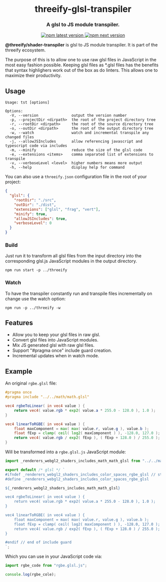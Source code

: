 <h1 align="center" style="border-bottom: none;">threeify-glsl-transpiler</h1>
<h3 align="center">A glsl to JS module transpiler.</h3>
<p align="center">
  <a href="https://www.npmjs.com/package/threeify-glsl-transpiler">
    <img alt="npm latest version" src="https://img.shields.io/npm/v/threeify-glsl-transpiler/latest.svg">
  </a>
  <a href="https://www.npmjs.com/package/threeify">
    <img alt="npm next version" src="https://img.shields.io/npm/v/threeify-glsl-transpiler/next.svg">
  </a>
</p>

**@threeify/shader-transpiler** is glsl to JS module transpiler. It is part of the threeify ecosystem.

The purpose of this is to allow one to use raw glsl files in JavaScript in the most easy fashion possible. Keeping glsl files as \*.glsl files has the benefits that syntax highlighers work out of the box as do linters. This allows one to maximize their productivity.

## Usage

```
Usage: tst [options]

Options:
  -V, --version               output the version number
  -p, --projectDir <dirpath>  the root of the project directory tree
  -r, --rootDir <dirpath>     the root of the source directory tree
  -o, --outDir <dirpath>      the root of the output directory tree
  -w, --watch                 watch and incremental transpile any changed files
  -j, --allowJSIncludes       allow referencing javascript and typescript code via includes
  -m, --minify                reduce the size of the glsl code
  -e, --extensions <items>    comma separated list of extensions to transpile
  -v, --verboseLevel <level>  higher numbers means more output
  -h, --help                  display help for command
```

You can also use a `threeify.json` configuration file in the root of your project:

```json
{
  "glsl": {
    "rootDir": "./src",
    "outDir": "./dist",
    "extensions": ["glsl", "frag", "vert"],
    "minify": true,
    "allowJSIncludes": true,
    "verboseLevel": 0
  }
}
```

### Build

Just run it to transform all glsl files from the input directory into the corresponding
glsl.js JavaScript modules in the output directory.

```
npm run start -p ../threeify
```

### Watch

To have the transpiler constantly run and transpile files incrementally on change use the watch option:

```
npm run -p ../threeify -w
```

## Features

- Allow you to keep your glsl files in raw glsl.
- Convert glsl files into JavaScript modules.
- Mix JS generated glsl with raw glsl files.
- Support "#pragma once" include guard creation.
- Incremental updates when in watch mode.

## Example

An original `rgbe.glsl` file:

```glsl
#pragma once
#pragma include "../../math/math.glsl"

vec4 rgbeToLinear( in vec4 value ) {
	return vec4( value.rgb * exp2( value.a * 255.0 - 128.0 ), 1.0 );
}

vec4 linearToRGBE( in vec4 value ) {
	float maxComponent = max( max( value.r, value.g ), value.b );
	float fExp = clamp( ceil( log2( maxComponent ) ), -128.0, 127.0 );
	return vec4( value.rgb / exp2( fExp ), ( fExp + 128.0 ) / 255.0 );
}
```

Will be transformed into a `rgbe.glsl.js` JavaScript module:

```javascript
import _renderers_webgl2_shaders_includes_math_math_glsl from "../../math/math.glsl.js";

export default /* glsl */ `
#ifndef _renderers_webgl2_shaders_includes_color_spaces_rgbe_glsl // start of include guard
#define _renderers_webgl2_shaders_includes_color_spaces_rgbe_glsl

${_renderers_webgl2_shaders_includes_math_math_glsl}

vec4 rgbeToLinear( in vec4 value ) {
	return vec4( value.rgb * exp2( value.a * 255.0 - 128.0 ), 1.0 );
}

vec4 linearToRGBE( in vec4 value ) {
	float maxComponent = max( max( value.r, value.g ), value.b );
	float fExp = clamp( ceil( log2( maxComponent ) ), -128.0, 127.0 );
	return vec4( value.rgb / exp2( fExp ), ( fExp + 128.0 ) / 255.0 );
}

#endif // end of include guard
`;
```

Which you can use in your JavaScript code via:

```javascript
import rgbe_code from "rgbe.glsl.js";

console.log(rgbe_cole);
```
